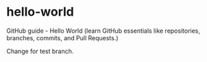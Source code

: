 # hello-world
GitHub guide - Hello World (learn GitHub essentials like repositories, branches, commits, and Pull Requests.)

Change for test branch.
